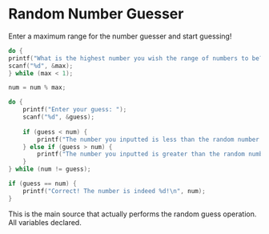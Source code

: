 # Random Number Guesser

Enter a maximum range for the number guesser and start guessing!
```c
do {
printf("What is the highest number you wish the range of numbers to be? ");
scanf("%d", &max);
} while (max < 1);

num = num % max;

do {
    printf("Enter your guess: ");
    scanf("%d", &guess);
    
    if (guess < num) {
        printf("The number you inputted is less than the random number!\n");
    } else if (guess > num) {
        printf("The number you inputted is greater than the random number!\n");
    }
} while (num != guess);

if (guess == num) {
    printf("Correct! The number is indeed %d!\n", num);
}
```
This is the main source that actually performs the random guess operation. All variables declared.